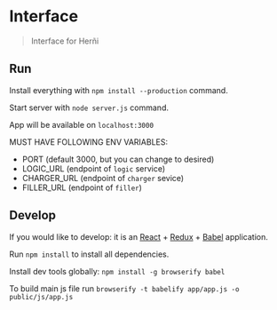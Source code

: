 # Interface

> Interface for Herñi

## Run

Install everything with `npm install --production` command.

Start server with `node server.js` command.

App will be available on `localhost:3000`

MUST HAVE FOLLOWING ENV VARIABLES:
 - PORT (default 3000, but you can change to desired)
 - LOGIC_URL (endpoint of `logic` service)
 - CHARGER_URL (endpoint of `charger` sevice)
 - FILLER_URL (endpoint of `filler`)

## Develop

If you would like to develop: it is an [React](https://github.com/facebook/react) + [Redux](https://github.com/rackt/redux) + [Babel](https://github.com/babel/babel) application.

Run `npm install` to install all dependencies.

Install dev tools globally: `npm install -g browserify babel`

To build main js file run `browserify -t babelify app/app.js -o public/js/app.js`
